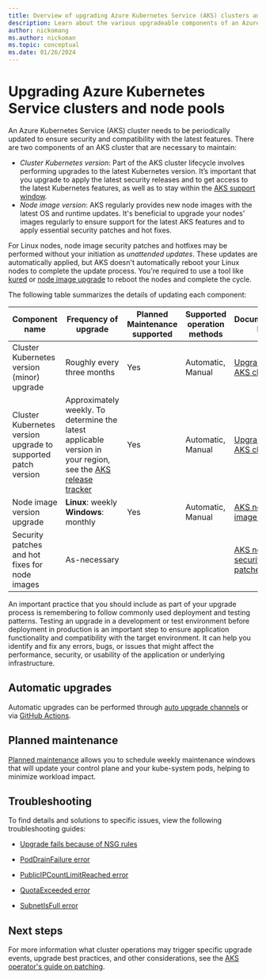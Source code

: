 ```yaml
---
title: Overview of upgrading Azure Kubernetes Service (AKS) clusters and components
description: Learn about the various upgradeable components of an Azure Kubernetes Service (AKS) cluster and how to maintain them.
author: nickomang
ms.author: nickoman
ms.topic: conceptual
ms.date: 01/26/2024
---
```


# Upgrading Azure Kubernetes Service clusters and node pools

An Azure Kubernetes Service (AKS) cluster needs to be periodically updated to ensure security and compatibility with the latest features. There are two components of an AKS cluster that are necessary to maintain:

- *Cluster Kubernetes version*: Part of the AKS cluster lifecycle involves performing upgrades to the latest Kubernetes version. It’s important that you upgrade to apply the latest security releases and to get access to the latest Kubernetes features, as well as to stay within the [AKS support window][supported-k8s-versions].
- *Node image version*: AKS regularly provides new node images with the latest OS and runtime updates. It's beneficial to upgrade your nodes' images regularly to ensure support for the latest AKS features and to apply essential security patches and hot fixes.

For Linux nodes, node image security patches and hotfixes may be performed without your initiation as *unattended updates*. These updates are automatically applied, but AKS doesn't automatically reboot your Linux nodes to complete the update process. You're required to use a tool like [kured][node-updates-kured] or [node image upgrade][node-image-upgrade] to reboot the nodes and complete the cycle.

The following table summarizes the details of updating each component:

|Component name|Frequency of upgrade|Planned Maintenance supported|Supported operation methods|Documentation link|
|--|--|--|--|--|
|Cluster Kubernetes version (minor) upgrade|Roughly every three months|Yes|Automatic, Manual|[Upgrade an AKS cluster][upgrade-cluster]|
|Cluster Kubernetes version upgrade to supported patch version|Approximately weekly. To determine the latest applicable version in your region, see the [AKS release tracker][release-tracker]|Yes|Automatic, Manual|[Upgrade an AKS cluster][upgrade-cluster]|
|Node image version upgrade|**Linux**: weekly<br>**Windows**: monthly|Yes|Automatic, Manual|[AKS node image upgrade][node-image-upgrade]|
|Security patches and hot fixes for node images|As-necessary|||[AKS node security patches][node-security-patches]|

An important practice that you should include as part of your upgrade process is remembering to follow commonly used deployment and testing patterns. Testing an upgrade in a development or test environment before deployment in production is an important step to ensure application functionality and compatibility with the target environment. It can help you identify and fix any errors, bugs, or issues that might affect the performance, security, or usability of the application or underlying infrastructure.

## Automatic upgrades

Automatic upgrades can be performed through [auto upgrade channels][auto-upgrade] or via [GitHub Actions][gh-actions-upgrade].

## Planned maintenance

 [Planned maintenance][planned-maintenance] allows you to schedule weekly maintenance windows that will update your control plane and your kube-system pods, helping to minimize workload impact.

## Troubleshooting

To find details and solutions to specific issues, view the following troubleshooting guides:

- [Upgrade fails because of NSG rules][ts-nsg]

- [PodDrainFailure error][ts-pod-drain]

- [PublicIPCountLimitReached error][ts-ip-limit]

- [QuotaExceeded error][ts-quota-exceeded]

- [SubnetIsFull error][ts-subnet-full]

## Next steps

For more information what cluster operations may trigger specific upgrade events, upgrade best practices, and other considerations, see the [AKS operator's guide on patching][operator-guide-patching].

<!-- LINKS -->
[auto-upgrade]: ./auto-upgrade-cluster.md
[planned-maintenance]: ./planned-maintenance.md
[upgrade-cluster]: ./upgrade-cluster.md
[release-tracker]: ./release-tracker.md
[node-image-upgrade]: ./node-image-upgrade.md
[gh-actions-upgrade]: ./node-upgrade-github-actions.md 
[operator-guide-patching]: /azure/architecture/operator-guides/aks/aks-upgrade-practices
[supported-k8s-versions]: ./supported-kubernetes-versions.md#kubernetes-version-support-policy
[ts-nsg]: /troubleshoot/azure/azure-kubernetes/upgrade-fails-because-of-nsg-rules
[ts-pod-drain]: /troubleshoot/azure/azure-kubernetes/error-code-poddrainfailure
[ts-ip-limit]: /troubleshoot/azure/azure-kubernetes/error-code-publicipcountlimitreached
[ts-quota-exceeded]: /troubleshoot/azure/azure-kubernetes/error-code-quotaexceeded
[ts-subnet-full]: /troubleshoot/azure/azure-kubernetes/error-code-subnetisfull-upgrade
[node-security-patches]: ./concepts-vulnerability-management.md#worker-nodes
[node-updates-kured]: ./node-updates-kured.md
